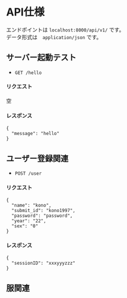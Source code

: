 # API仕様
エンドポイントは `localhost:8000/api/v1/` です。  
データ形式は　`application/json` です。

## サーバー起動テスト
- `GET /hello`  
#### リクエスト
空
#### レスポンス
```
{
  "message": "hello"
}
```

## ユーザー登録関連
- `POST /user`  
#### リクエスト
```
{
  "name": "kono",
  "submit_id": "kono1997",
  "password": "password",
  "year": "22",
  "sex": "0"
}
```
#### レスポンス
```
{
  "sessionID": "xxxyyyzzz"
}
```

## 服関連

